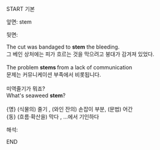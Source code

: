 START
기본

앞면:
stem


뒷면:
<div>The cut was bandaged to <strong>stem</strong> the bleeding. </div><div><div>그 베인 상처에는 피가 흐르는 것을 막으려고 붕대가 감겨져 있었다.</div></div><div><br></div><div>The problem <b>stems </b>from a lack of communication<br></div><div>문제는 커뮤니케이션 부족에서 비롯됩니다.</div><div><br></div><div><div><div>미역줄기가 뭐죠?</div></div><div><div>What's seaweed <strong>stem</strong>?</div></div></div><div><br></div><div>{명} (식물의) 줄기 , (와인 잔의) 손잡이 부분, (문법) 어간</div><div>{동} (흐름·확산을) 막다 , …에서 기인하다</div>


해석:

END